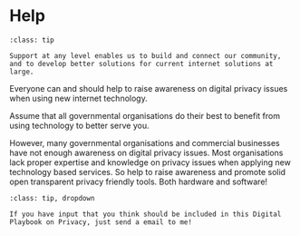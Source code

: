 # Help

`````{admonition} We rely on your support to sustain our impact!
:class: tip

Support at any level enables us to build and connect our community, and to develop better solutions for current internet solutions at large.

`````

Everyone can and should help to raise awareness on digital privacy issues when using new internet technology. 



Assume that all governmental organisations do their best to benefit from using technology to better serve you.

However, many governmental  organisations and commercial businesses have not enough awareness on digital privacy issues. Most organisations lack proper expertise and knowledge on privacy issues when applying new technology based services. So help to raise awareness and promote solid open transparent privacy friendly tools. Both hardware and software!

```{admonition} Your input!
:class: tip, dropdown

If you have input that you think should be included in this Digital Playbook on Privacy, just send a email to me! 

```


